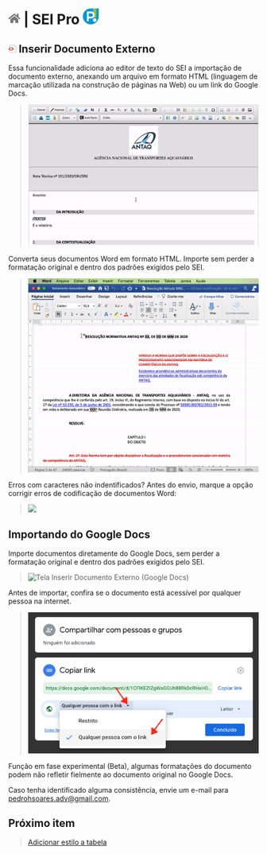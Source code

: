 # [![Home](../img/home.png)](../) |  SEI Pro ![Icone](../img/icon-32.png)

## ![SEI Pro Inserir Documento Externo (HTML)](../img/icon-inserirhtml.png) Inserir Documento Externo

Essa funcionalidade adiciona ao editor de texto do SEI a importação de documento externo, anexando um arquivo em formato HTML (linguagem de marcação utilizada na construção de páginas na Web) ou um link do Google Docs.

> ![Tela Inserir Documento Externo (HTML)](../img/tela-inserirhtml.gif) 

Converta seus documentos Word em formato HTML. Importe sem perder a formatação original e dentro dos padrões exigidos pelo SEI.

> ![Tela Inserir Documento Externo (HTML)](../img/tela-inserirhtml2.gif) 

Erros com caracteres não indentificados? Antes do envio, marque a opção corrigir erros de codificação de documentos Word:

>  <img src="https://github.com/pedrohsoaresadv/sei-pro/raw/master/img/tela-inserirhtml5-1.png" data-canonical-src="https://github.com/pedrohsoaresadv/sei-pro/raw/master/img/tela-inserirhtml5-1.png" width="722"/>


## Importando do Google Docs

Importe documentos diretamente do Google Docs, sem perder a formatação original e dentro dos padrões exigidos pelo SEI.

> ![Tela Inserir Documento Externo (Google Docs)](../img/tela-inserirhtml3-1.gif)

Antes de importar, confira se o documento está acessível por qualquer pessoa na internet.

> ![Tela Inserir Documento Externo (Google Docs)](../img/tela-inserirhtml4.png)

Função em fase experimental (Beta), algumas formatações do documento podem não refletir fielmente ao documento original no Google Docs.

Caso tenha identificado alguma consistência, envie um e-mail para [pedrohsoares.adv@gmail.com](mailto:pedrohsoares.adv@gmail.com).

## Próximo item

> [Adicionar estilo a tabela](./ESTILOTABELA.md)
